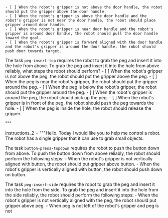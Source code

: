
    - [ ] When the robot's gripper is not above the door handle, the robot should put the gripper above the door handle.
    - [ ] When the robot's gripper is above the door handle and the robot's gripper is not near the door handle, the robot should place gripper around door handle.
    - [ ] When the robot's gripper is near door handle and the robot's gripper is around door handle, the robot should pull the door handle toward the goal.
    - [ ] When the robot's gripper is forward aligned with the door handle and the robot's gripper is around the door handle, the robot should push door towards target.

The task `peg-insert-top` requires the robot to grab the peg and insert it into the hole from above.
To grab the peg and insert it into the hole from above reliably, what steps the robot should perform?
    - [ ] When the robot's gripper is not above the peg, the robot should put the gripper above the peg.
    - [ ] When the peg is near the robot's gripper, the robot should put the gripper around the peg.
    - [ ] When the peg is below the robot's gripper, the robot should put the gripper around the peg.
    - [ ] When the robot's gripper is around the peg, the robot should pick up the peg.
    - [ ] When the robot's gripper is in front of the peg, the robot should push the peg towards the hole.
    - [ ] When the peg is inside the hole, the robot should release the gripper.

"""

instructions_2 = """Hello. Today I would like you to help me control a robot. The robot has a single gripper that it can use to grab small objects.


The task `button-press-topdown` requires the robot to push the button down from above.
To push the button down from above reliably, the robot should perform the following steps:
    - When the robot's gripper is not vertically aligned with button, the robot should put gripper above button.
    - When the robot's gripper is vertically aligned with button, the robot should push down on button.

The task `peg-insert-side` requires the robot to grab the peg and insert it into the hole from the side.
To grab the peg and insert it into the hole from the side reliably, the robot should perform the following steps:
    - When the robot's gripper is not vertically aligned with the peg, the robot should put gripper above peg.
    - When peg is not left of the robot's gripper and peg is not